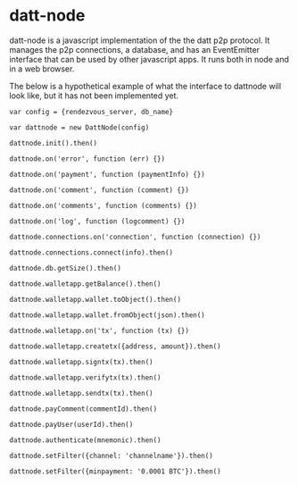 datt-node
=========

datt-node is a javascript implementation of the the datt p2p protocol. It
manages the p2p connections, a database, and has an EventEmitter interface that
can be used by other javascript apps. It runs both in node and in a web
browser.

The below is a hypothetical example of what the interface to dattnode will look
like, but it has not been implemented yet.
```
var config = {rendezvous_server, db_name}

var dattnode = new DattNode(config)

dattnode.init().then()

dattnode.on('error', function (err) {})

dattnode.on('payment', function (paymentInfo) {})

dattnode.on('comment', function (comment) {})

dattnode.on('comments', function (comments) {})

dattnode.on('log', function (logcomment) {})

dattnode.connections.on('connection', function (connection) {})

dattnode.connections.connect(info).then()

dattnode.db.getSize().then()

dattnode.walletapp.getBalance().then()

dattnode.walletapp.wallet.toObject().then()

dattnode.walletapp.wallet.fromObject(json).then()

dattnode.walletapp.on('tx', function (tx) {})

dattnode.walletapp.createtx({address, amount}).then()

dattnode.walletapp.signtx(tx).then()

dattnode.walletapp.verifytx(tx).then()

dattnode.walletapp.sendtx(tx).then()

dattnode.payComment(commentId).then()

dattnode.payUser(userId).then()

dattnode.authenticate(mnemonic).then()

dattnode.setFilter({channel: 'channelname'}).then()

dattnode.setFilter({minpayment: '0.0001 BTC'}).then()
```
